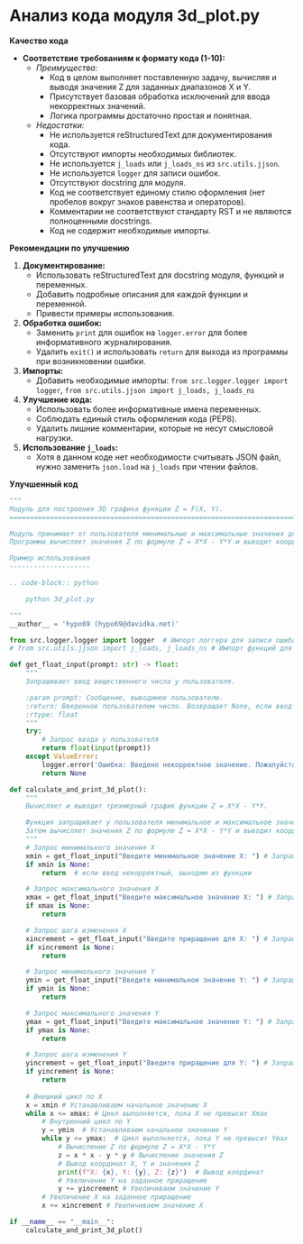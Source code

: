 # Анализ кода модуля 3d_plot.py

**Качество кода**

-  **Соответствие требованиям к формату кода (1-10):**
    -   *Преимущества:*
        -   Код в целом выполняет поставленную задачу, вычисляя и выводя значения Z для заданных диапазонов X и Y.
        -   Присутствует базовая обработка исключений для ввода некорректных значений.
        -   Логика программы достаточно простая и понятная.
    -   *Недостатки:*
        -   Не используется reStructuredText для документирования кода.
        -   Отсутствуют импорты необходимых библиотек.
        -   Не используется `j_loads` или `j_loads_ns` из `src.utils.jjson`.
        -   Не используется `logger` для записи ошибок.
        -   Отсутствуют docstring для модуля.
        -   Код не соответствует единому стилю оформления (нет пробелов вокруг знаков равенства и операторов).
        -   Комментарии не соответствуют стандарту RST и не являются полноценными docstrings.
        -   Код не содержит необходимые импорты.

**Рекомендации по улучшению**

1.  **Документирование:**
    -   Использовать reStructuredText для docstring модуля, функций и переменных.
    -   Добавить подробные описания для каждой функции и переменной.
    -   Привести примеры использования.
2.  **Обработка ошибок:**
    -   Заменить `print` для ошибок на `logger.error` для более информативного журналирования.
    -   Удалить `exit()` и использовать `return` для выхода из программы при возникновении ошибки.
3.  **Импорты:**
    -   Добавить необходимые импорты: `from src.logger.logger import logger`, `from src.utils.jjson import j_loads, j_loads_ns`
4.  **Улучшение кода:**
    -   Использовать более информативные имена переменных.
    -   Соблюдать единый стиль оформления кода (PEP8).
    -   Удалить лишние комментарии, которые не несут смысловой нагрузки.
5.  **Использование `j_loads`:**
    -   Хотя в данном коде нет необходимости считывать JSON файл, нужно заменить `json.load` на `j_loads` при чтении файлов.

**Улучшенный код**

```python
"""
Модуль для построения 3D графика функции Z = F(X, Y).
=========================================================================================

Модуль принимает от пользователя минимальные и максимальные значения для X и Y, а также шаг изменения.
Программа вычисляет значения Z по формуле Z = X*X - Y*Y и выводит координаты (X, Y, Z) в трехмерном пространстве.

Пример использования
--------------------

.. code-block:: python

    python 3d_plot.py

"""
__author__ = 'hypo69 (hypo69@davidka.net)'

from src.logger.logger import logger  # Импорт логгера для записи ошибок #
# from src.utils.jjson import j_loads, j_loads_ns # Импорт функций для работы с json

def get_float_input(prompt: str) -> float:
    """
    Запрашивает ввод вещественного числа у пользователя.

    :param prompt: Сообщение, выводимое пользователю.
    :return: Введенное пользователем число. Возвращает None, если ввод не является числом.
    :rtype: float
    """
    try:
        # Запрос ввода у пользователя
        return float(input(prompt))
    except ValueError:
        logger.error('Ошибка: Введено некорректное значение. Пожалуйста, введите число.')
        return None

def calculate_and_print_3d_plot():
    """
    Вычисляет и выводит трехмерный график функции Z = X*X - Y*Y.

    Функция запрашивает у пользователя минимальное и максимальное значения для X и Y, а также шаг изменения.
    Затем вычисляет значения Z по формуле Z = X*X - Y*Y и выводит координаты (X, Y, Z).
    """
    # Запрос минимального значения X
    xmin = get_float_input("Введите минимальное значение X: ") # Запрашивает минимальное значение X
    if xmin is None:
        return  # если ввод некорректный, выходим из функции

    # Запрос максимального значения X
    xmax = get_float_input("Введите максимальное значение X: ") # Запрашивает максимальное значение X
    if xmax is None:
        return

    # Запрос шага изменения X
    xincrement = get_float_input("Введите приращение для X: ") # Запрашивает шаг изменения X
    if xincrement is None:
        return

    # Запрос минимального значения Y
    ymin = get_float_input("Введите минимальное значение Y: ") # Запрашивает минимальное значение Y
    if ymin is None:
        return

    # Запрос максимального значения Y
    ymax = get_float_input("Введите максимальное значение Y: ") # Запрашивает максимальное значение Y
    if ymax is None:
        return

    # Запрос шага изменения Y
    yincrement = get_float_input("Введите приращение для Y: ") # Запрашивает шаг изменения Y
    if yincrement is None:
        return
    
    # Внешний цикл по X
    x = xmin # Устанавливаем начальное значение X
    while x <= xmax: # Цикл выполняется, пока X не превысит Xmax
        # Внутренний цикл по Y
        y = ymin  # Устанавливаем начальное значение Y
        while y <= ymax:  # Цикл выполняется, пока Y не превысит Ymax
            # Вычисление Z по формуле Z = X*X - Y*Y
            z = x * x - y * y # Вычисление значения Z
            # Вывод координат X, Y и значения Z
            print(f"X: {x}, Y: {y}, Z: {z}")  # Вывод координат
            # Увеличение Y на заданное приращение
            y += yincrement # Увеличиваем значение Y
        # Увеличение X на заданное приращение
        x += xincrement # Увеличиваем значение X

if __name__ == "__main__":
    calculate_and_print_3d_plot()
```